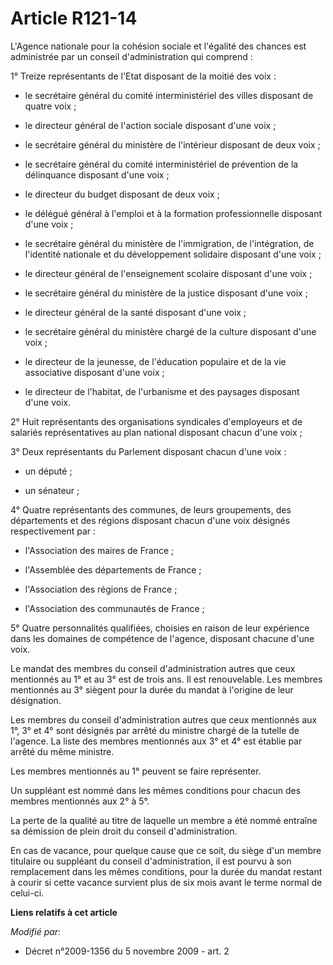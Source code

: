 # Article R121-14

L'Agence nationale pour la cohésion sociale et l'égalité des chances est administrée par un conseil d'administration qui
comprend :

1° Treize représentants de l'Etat disposant de la moitié des voix :

- le secrétaire général du comité interministériel des villes disposant de quatre voix ;

- le directeur général de l'action sociale disposant d'une voix ;

- le secrétaire général du ministère de l'intérieur disposant de deux voix ;

- le secrétaire général du comité interministériel de prévention de la délinquance disposant d'une voix ;

- le directeur du budget disposant de deux voix ;

- le délégué général à l'emploi et à la formation professionnelle disposant d'une voix ;

- le secrétaire général du ministère de l'immigration, de l'intégration, de l'identité nationale et du développement
solidaire disposant d'une voix ;

- le directeur général de l'enseignement scolaire disposant d'une voix ;

- le secrétaire général du ministère de la justice disposant d'une voix ;

- le directeur général de la santé disposant d'une voix ;

- le secrétaire général du ministère chargé de la culture disposant d'une voix ;

- le directeur de la jeunesse, de l'éducation populaire et de la vie associative disposant d'une voix ;

- le directeur de l'habitat, de l'urbanisme et des paysages disposant d'une voix.

2° Huit représentants des organisations syndicales d'employeurs et de salariés représentatives au plan national disposant
chacun d'une voix ;

3° Deux représentants du Parlement disposant chacun d'une voix :

- un député ;

- un sénateur ;

4° Quatre représentants des communes, de leurs groupements, des départements et des régions disposant chacun d'une voix
désignés respectivement par :

- l'Association des maires de France ;

- l'Assemblée des départements de France ;

- l'Association des régions de France ;

- l'Association des communautés de France ;

5° Quatre personnalités qualifiées, choisies en raison de leur expérience dans les domaines de compétence de l'agence,
disposant chacune d'une voix.

Le mandat des membres du conseil d'administration autres que ceux mentionnés au 1° et au 3° est de trois ans. Il est
renouvelable. Les membres mentionnés au 3° siègent pour la durée du mandat à l'origine de leur désignation.

Les membres du conseil d'administration autres que ceux mentionnés aux 1°, 3° et 4° sont désignés par arrêté du ministre
chargé de la tutelle de l'agence. La liste des membres mentionnés aux 3° et 4° est établie par arrêté du même ministre.

Les membres mentionnés au 1° peuvent se faire représenter.

Un suppléant est nommé dans les mêmes conditions pour chacun des membres mentionnés aux 2° à 5°.

La perte de la qualité au titre de laquelle un membre a été nommé entraîne sa démission de plein droit du conseil
d'administration.

En cas de vacance, pour quelque cause que ce soit, du siège d'un membre titulaire ou suppléant du conseil d'administration,
il est pourvu à son remplacement dans les mêmes conditions, pour la durée du mandat restant à courir si cette vacance
survient plus de six mois avant le terme normal de celui-ci.

**Liens relatifs à cet article**

_Modifié par_:

  - Décret n°2009-1356 du 5 novembre 2009 - art. 2
